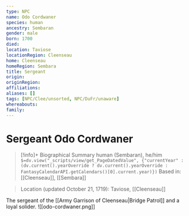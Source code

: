 ```yaml
---
type: NPC
name: Odo Cordwaner
species: human
ancestry: Sembaran
gender: male
born: 1700
died: 
location: Taviose
locationRegion: Cleenseau
home: Cleenseau
homeRegion: Sembara
title: Sergeant
origin:
originRegion:
affiliations: 
aliases: []
tags: [NPC/Clee/unsorted, NPC/DuFr/unaware]
whereabouts:
family:
---
```

# Sergeant Odo Cordwaner
>[!info]+ Biographical Summary
>human (Sembaran), he/him
>`$=dv.view("_scripts/view/get_PageDatedValue", {"currentYear" : (dv.current().yearOverride ? dv.current().yearOverride : FantasyCalendarAPI.getCalendars()[0].current.year)})`
>Based in: [[Cleenseau]], [[Sembara]]

>Location (updated October 21, 1719): Taviose, [[Cleenseau]]

The sergeant of the [[Army Garrison of Cleenseau|Bridge Patrol]] and a loyal solider. 
![[odo-cordwaner.png]]